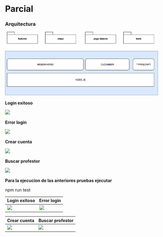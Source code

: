 # Parcial

### Arquitectura

![](assets/arquitectura.png)

**Login exitoso**

![](assets/giflogin-parcial.gif)

**Error login**

![](assets/gitloginfail-parcial.gif)

**Crear cuenta**

![](assets/gitcreateaccout-parcial.gif)

**Buscar profestor**

![](assets/gitsearch-parcial.gif)

**Para la ejecucion de las anteriores pruebas ejecutar**

npm run test


| **Login exitoso** | **Error login** |
| ------------- | ------------- |
| ![](assets/giflogin-parcial.gif)  | ![](assets/gitloginfail-parcial.gif) |

| **Crear cuenta** | **Buscar profestor** |
| ------------- | ------------- |
| ![](assets/gitcreateaccout-parcial.gif)  | ![](assets/gitsearch-parcial.gif) |
